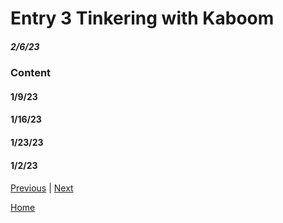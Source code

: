 # Entry 3 Tinkering with Kaboom 
##### 2/6/23
### Content 

#### 1/9/23
#### 1/16/23
#### 1/23/23
#### 1/2/23
#### 


[Previous](entry02.md) | [Next](entry04.md)

[Home](../README.md)
